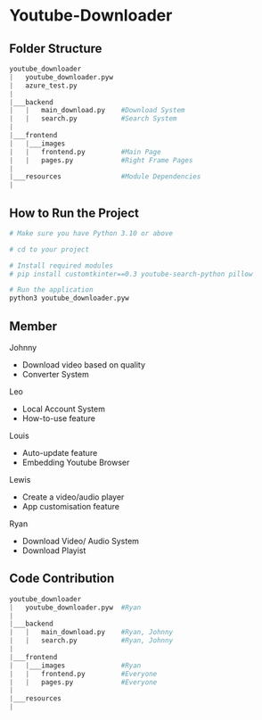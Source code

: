 # Youtube-Downloader

## Folder Structure
```python
youtube_downloader
|   youtube_downloader.pyw  
|   azure_test.py
|   
|___backend
|   |   main_download.py    #Download System
|   |   search.py           #Search System
|
|___frontend
|   |___images
|   |   frontend.py         #Main Page
|   |   pages.py            #Right Frame Pages
|
|___resources               #Module Dependencies
|
```

## How to Run the Project

```bash
# Make sure you have Python 3.10 or above

# cd to your project

# Install required modules
# pip install customtkinter==0.3 youtube-search-python pillow

# Run the application
python3 youtube_downloader.pyw
```

## Member 
Johnny
- Download video based on quality
- Converter System

Leo
- Local Account System
- How-to-use feature

Louis
- Auto-update feature
- Embedding Youtube Browser

Lewis
- Create a video/audio player
- App customisation feature

Ryan
- Download Video/ Audio System
- Download Playist

## Code Contribution
```python
youtube_downloader
|   youtube_downloader.pyw  #Ryan
|   
|___backend
|   |   main_download.py    #Ryan, Johnny
|   |   search.py           #Ryan, Johnny
|
|___frontend
|   |___images              #Ryan
|   |   frontend.py         #Everyone
|   |   pages.py            #Everyone
|
|___resources               
|
```
